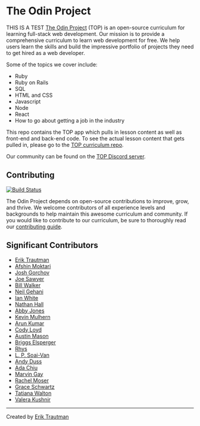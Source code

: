 # The Odin Project
THIS IS A TEST
[The Odin Project](https://www.theodinproject.com/) (TOP) is an open-source curriculum for learning full-stack web development. Our mission is to provide a comprehensive curriculum to learn web development for free. We help users learn the skills and build the impressive portfolio of projects they need to get hired as a web developer.

Some of the topics we cover include:

-   Ruby
-   Ruby on Rails
-   SQL
-   HTML and CSS
-   Javascript
-   Node
-   React
-   How to go about getting a job in the industry

This repo contains the TOP app which pulls in lesson content as well as front-end and back-end code. To see the actual lesson content that gets pulled in, please go to the [TOP curriculum repo](https://github.com/TheOdinProject/curriculum).

Our community can be found on the [TOP Discord server](https://discord.gg/fbFCkYabZB).

## Contributing

[![Build Status](https://circleci.com/gh/TheOdinProject/theodinproject.svg?style=svg)](https://app.circleci.com/pipelines/github/TheOdinProject/theodinproject)

The Odin Project depends on open-source contributions to improve, grow, and thrive. We welcome contributors of all experience levels and backgrounds to help maintain this awesome curriculum and community. If you would like to contribute to our curriculum, be sure to thoroughly read our [contributing guide](https://github.com/TheOdinProject/theodinproject/blob/main/CONTRIBUTING.md).

## Significant Contributors

-   [Erik Trautman](https://github.com/eriktrautman)
-   [Afshin Moktari](https://github.com/afshinator)
-   [Josh Gorchov](https://github.com/gorchov)
-   [Joe Sawyer](https://github.com/zkay)
-   [Bill Walker](https://github.com/mach1010)
-   [Neil Gehani](https://github.com/ngehani)
-   [Ian White](http://github.com/Iawhite76)
-   [Nathan Hall](http://github.com/dominathan)
-   [Abby Jones](http://github.com/AbbyJonesDev)
-   [Kevin Mulhern](https://github.com/KevinMulhern)
-   [Arun Kumar](https://github.com/arku)
-   [Cody Loyd](https://github.com/codyloyd)
-   [Austin Mason](https://github.com/CouchofTomato)
-   [Briggs Elsperger](https://github.com/I3uckwheat)
-   [Rhys](https://github.com/105ron)
-   [L. P. Soai-Van](https://github.com/leosoaivan)
-   [Andy Duss](https://github.com/mindovermiles262)
-   [Ada Chiu](https://github.com/adachiu)
-   [Marvin Gay](https://github.com/marvingay)
-   [Rachel Moser](https://github.com/rlmoser99)
-   [Grace Schwartz](https://github.com/CatQueenCodes)
-   [Tatiana Walton](https://github.com/twalton83)
-   [Valera Kushnir](https://github.com/kashura)

---

Created by [Erik Trautman](http://www.github.com/eriktrautman)
